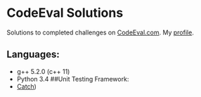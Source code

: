 # CodeEval Solutions
Solutions to completed challenges on [CodeEval.com](http://codeeval.com/).
My [profile](https://www.codeeval.com/profile/Stickman%20Jack/).
## Languages: 
* g++ 5.2.0 (c++ 11)
* Python 3.4
##Unit Testing Framework:
* [Catch](https://github.com/philsquared/Catch/blob/master/docs/tutorial.md))
